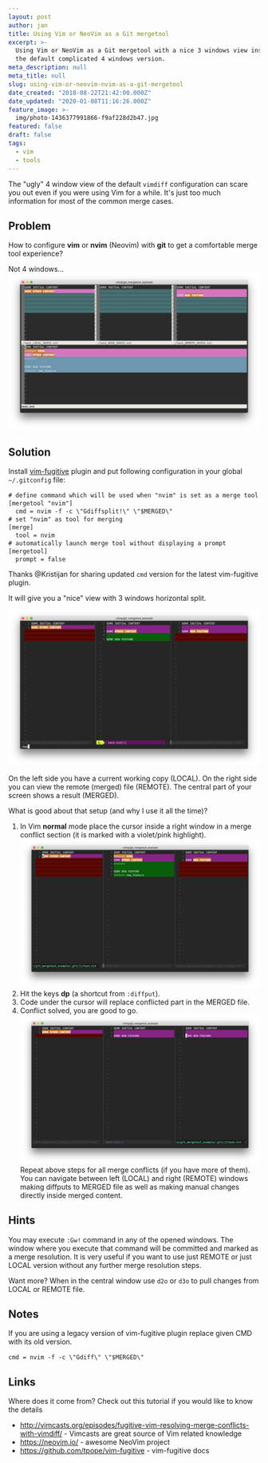 ```yaml
---
layout: post
author: jan
title: Using Vim or NeoVim as a Git mergetool
excerpt: >-
  Using Vim or NeoVim as a Git mergetool with a nice 3 windows view instead of
  the default complicated 4 windows version.
meta_description: null
meta_title: null
slug: using-vim-or-neovim-nvim-as-a-git-mergetool
date_created: "2018-08-22T21:42:00.000Z"
date_updated: "2020-01-08T11:16:26.000Z"
feature_image: >-
  img/photo-1436377991866-f9af228d2b47.jpg
featured: false
draft: false
tags:
  - vim
  - tools
---
```


The "ugly" 4 window view of the default `vimdiff` configuration can scare you out even if you were using Vim for a while. It's just too much information for most of the common merge cases.

## Problem

How to configure **vim** or **nvim** (Neovim) with **git** to get a comfortable merge tool experience?

Not 4 windows...
![4 windows vimdiff view](img/screen-shot-2018-08-10-at-22.30.12.png)

## Solution

Install [vim-fugitive](https://github.com/tpope/vim-fugitive) plugin and put following configuration in your global `~/.gitconfig` file:

```
# define command which will be used when "nvim" is set as a merge tool
[mergetool "nvim"]
  cmd = nvim -f -c \"Gdiffsplit!\" \"$MERGED\"
# set "nvim" as tool for merging
[merge]
  tool = nvim
# automatically launch merge tool without displaying a prompt
[mergetool]
  prompt = false
```

Thanks @Kristijan for sharing updated `cmd` version for the latest vim-fugitive plugin.

It will give you a "nice" view with 3 windows horizontal split.

![vim 3 window vimdiff view](img/screen-shot-2018-08-10-at-22.19.52.png)

On the left side you have a current working copy (LOCAL).
On the right side you can view the remote (merged) file (REMOTE).
The central part of your screen shows a result (MERGED).

What is good about that setup (and why I use it all the time)?

1. In Vim **normal** mode place the cursor inside a right window in a merge conflict section (it is marked with a violet/pink highlight).
   ![nvimdiff merging](img/screen-shot-2018-08-10-at-22.17.47.png)
2. Hit the keys **dp** (a shortcut from `:diffput`).
3. Code under the cursor will replace conflicted part in the MERGED file.
4. Conflict solved, you are good to go.
   ![nvimdiff merged](img/screen-shot-2018-08-10-at-22.18.12.png)
   Repeat above steps for all merge conflicts (if you have more of them). You can navigate between left (LOCAL) and right (REMOTE) windows making diffputs to MERGED file as well as making manual changes directly inside merged content.

## Hints

You may execute `:Gw!` command in any of the opened windows. The window where you execute that command will be committed and marked as a merge resolution. It is very useful if you want to use just REMOTE or just LOCAL version without any further merge resolution steps.

Want more?
When in the central window use `d2o` or `d3o` to pull changes from LOCAL or REMOTE file.

## Notes

If you are using a legacy version of vim-fugitive plugin replace given CMD with its old version.

```
cmd = nvim -f -c \"Gdiff\" \"$MERGED\"
```

## Links

Where does it come from? Check out this tutorial if you would like to know the details

- http://vimcasts.org/episodes/fugitive-vim-resolving-merge-conflicts-with-vimdiff/ - Vimcasts are great source of Vim related knowledge
- https://neovim.io/ - awesome NeoVim project
- https://github.com/tpope/vim-fugitive - vim-fugitive docs
